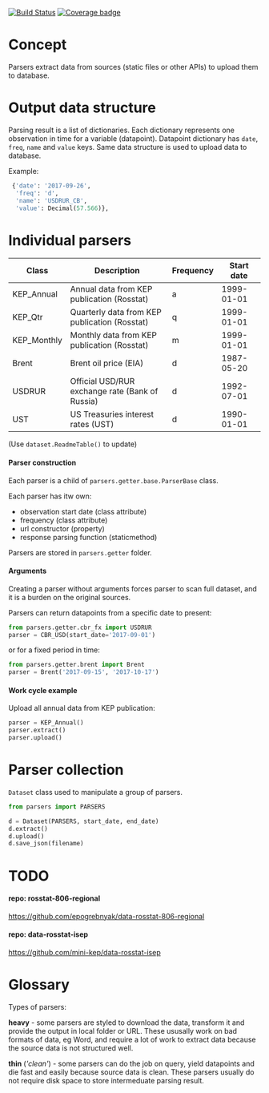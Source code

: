 [![Build Status](https://travis-ci.org/mini-kep/parsers.svg?branch=master)](https://travis-ci.org/mini-kep/parsers)
[![Coverage badge](https://codecov.io/gh/mini-kep/parsers/branch/master/graphs/badge.svg)](https://codecov.io/gh/mini-kep/parsers)

# Concept

Parsers extract data from sources (static files or other APIs) to upload them to database. 

# Output data structure

Parsing result is a list of dictionaries. Each dictionary represents one observation in time for a variable (datapoint).
Datapoint dictionary has `date`, `freq`, `name` and `value` keys. Same data structure is used to upload data to database.

Example:

```python 
 {'date': '2017-09-26', 
  'freq': 'd', 
  'name': 'USDRUR_CB', 
  'value': Decimal(57.566)},
```

# Individual parsers



| Class | Description | Frequency | Start date |
| ----- | ----------- | --------- | ---------- |
| KEP_Annual | Annual data from KEP publication (Rosstat) | a | 1999-01-01 |
| KEP_Qtr | Quarterly data from KEP publication (Rosstat) | q | 1999-01-01 |
| KEP_Monthly | Monthly data from KEP publication (Rosstat) | m | 1999-01-01 |
| Brent | Brent oil price (EIA) | d | 1987-05-20 |
| USDRUR | Official USD/RUR exchange rate (Bank of Russia) | d | 1992-07-01 |
| UST | US Treasuries interest rates (UST) | d | 1990-01-01 |

(Use ```dataset.ReadmeTable()``` to update) 


#### Parser construction

Each parser is a child of `parsers.getter.base.ParserBase` class.

Each parser has itw own:
- observation start date (class attribute)
- frequency (class attribute) 
- url constructor (property)
- response parsing function (staticmethod)

Parsers are stored in `parsers.getter` folder.

#### Arguments

Creating a parser without arguments forces parser to scan full dataset, 
and it is a burden on the original sources. 

Parsers can return 
datapoints from a specific date to present: 

```python
from parsers.getter.cbr_fx import USDRUR
parser = CBR_USD(start_date='2017-09-01')
```

or for a fixed period in time:

```python
from parsers.getter.brent import Brent
parser = Brent('2017-09-15', '2017-10-17')
```

#### Work cycle example

Upload all annual data from KEP publication:

```python
parser = KEP_Annual()
parser.extract()
parser.upload()
```

# Parser collection 

```Dataset``` class used to manipulate a group of parsers.

```python
from parsers import PARSERS

d = Dataset(PARSERS, start_date, end_date) 
d.extract()
d.upload()
d.save_json(filename)
```
   
                          
TODO
====

#### repo: rosstat-806-regional
<https://github.com/epogrebnyak/data-rosstat-806-regional>

#### repo: data-rosstat-isep
<https://github.com/mini-kep/data-rosstat-isep>


Glossary
========

Types of parsers:

**heavy** - some parsers are styled to download the data, transform it and provide the output in local folder or URL. These ususally work on bad formats of data, eg Word, and require a lot of work to extract data because the source data is not structured well. 

**thin** (*'clean'*) - some parsers can do the job on query, yield datapoints and die fast and easily because source data is clean. These parsers usually do not require disk space to store intermeduate parsing result. 
